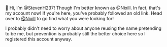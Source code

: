 👋 Hi, I’m @StevenH237! Though I'm better known as @Nixill. In fact,
that's my account now! If you're here, you've probably followed an old
link. Head over to [@Nixill](https://github.com/Nixill/) to go find what
you were looking for!

I probably didn't need to worry about anyone reusing the name pretending
to be me, but prevention is probably still the better choice here so I
registered this account anyway.
